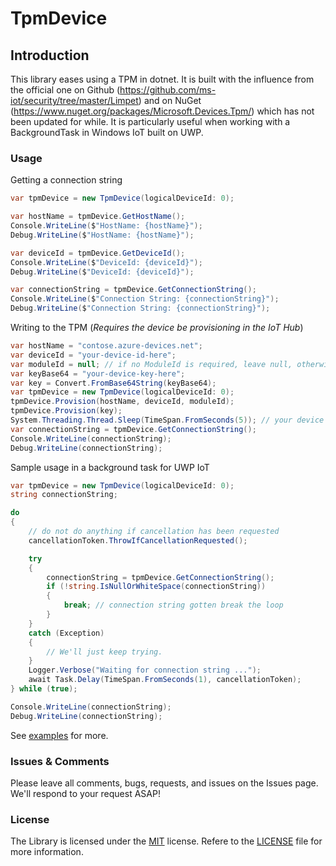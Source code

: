 # TpmDevice

## Introduction

This library eases using a TPM in dotnet. It is built with the influence from the official one
on Github (https://github.com/ms-iot/security/tree/master/Limpet) and
on NuGet (https://www.nuget.org/packages/Microsoft.Devices.Tpm/) which has not been updated for while.
It is particularly useful when working with a BackgroundTask in Windows IoT built on UWP.

### Usage

Getting a connection string

```csharp
var tpmDevice = new TpmDevice(logicalDeviceId: 0);

var hostName = tpmDevice.GetHostName();
Console.WriteLine($"HostName: {hostName}");
Debug.WriteLine($"HostName: {hostName}");

var deviceId = tpmDevice.GetDeviceId();
Console.WriteLine($"DeviceId: {deviceId}");
Debug.WriteLine($"DeviceId: {deviceId}");

var connectionString = tpmDevice.GetConnectionString();
Console.WriteLine($"Connection String: {connectionString}");
Debug.WriteLine($"Connection String: {connectionString}");
```

Writing to the TPM (*Requires the device be provisioning in the IoT Hub*)

```csharp
var hostName = "contose.azure-devices.net";
var deviceId = "your-device-id-here";
var moduleId = null; // if no ModuleId is required, leave null, otherwise specify
var keyBase64 = "your-device-key-here";
var key = Convert.FromBase64String(keyBase64);
var tpmDevice = new TpmDevice(logicalDeviceId: 0);
tpmDevice.Provision(hostName, deviceId, moduleId);
tpmDevice.Provision(key);
System.Threading.Thread.Sleep(TimeSpan.FromSeconds(5)); // your device might need some time
var connectionString = tpmDevice.GetConnectionString();
Console.WriteLine(connectionString);
Debug.WriteLine(connectionString);
```

Sample usage in a background task for UWP IoT

```csharp
var tpmDevice = new TpmDevice(logicalDeviceId: 0);
string connectionString;

do
{
    // do not do anything if cancellation has been requested
    cancellationToken.ThrowIfCancellationRequested();

    try
    {
        connectionString = tpmDevice.GetConnectionString();
        if (!string.IsNullOrWhiteSpace(connectionString))
        {
            break; // connection string gotten break the loop
        }
    }
    catch (Exception)
    {
        // We'll just keep trying.
    }
    Logger.Verbose("Waiting for connection string ...");
    await Task.Delay(TimeSpan.FromSeconds(1), cancellationToken);
} while (true);

Console.WriteLine(connectionString);
Debug.WriteLine(connectionString);
```

See [examples](./examples/) for more.

### Issues &amp; Comments

Please leave all comments, bugs, requests, and issues on the Issues page. We'll respond to your request ASAP!

### License

The Library is licensed under the [MIT](http://www.opensource.org/licenses/mit-license.php "Read more about the MIT license form") license. Refere to the [LICENSE](./LICENSE.md) file for more information.
